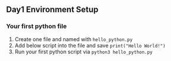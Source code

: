 ## Day1 Environment Setup

### Your first python file
1. Create one file and named with `hello_python.py`   
2. Add below script into the file and save `print("Hello World!")`   
3. Run your first python script via `python3 hello_python.py` 